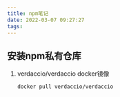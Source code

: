```yaml
---
title: npm笔记
date: 2022-03-07 09:27:27
tags:
---
```



<!-- more -->

## 安装npm私有仓库

1. verdaccio/verdaccio docker镜像
    ```sh
    docker pull verdaccio/verdaccio
    ```